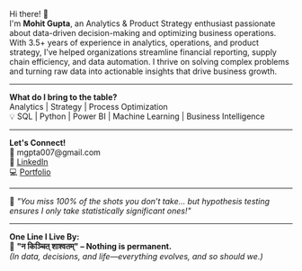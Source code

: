 <p>Hi there! 👋<br>
I'm <b>Mohit Gupta</b>, an Analytics & Product Strategy enthusiast passionate about data-driven decision-making and optimizing business operations.<br>
With 3.5+ years of experience in analytics, operations, and product strategy, I’ve helped organizations streamline financial reporting, supply chain efficiency, and data automation. I thrive on solving complex problems and turning raw data into actionable insights that drive business growth.
</p>

<hr>

<p><b>What do I bring to the table?</b><br>
Analytics | Strategy | Process Optimization<br>
💡 SQL | Python | Power BI | Machine Learning | Business Intelligence</p>

<hr>

<p><b>Let's Connect!</b><br>
📧 mgpta007@gmail.com<br>
🤝 <a href="https://www.linkedin.com/in/mohitgupta2299/">LinkedIn</a><br>
💻 <a href="https://v0-portfolio-wnn4ahkm5gu-lzwgw5.vercel.app/">Portfolio</a>
</p>

<hr>

<p>🔢 <i>"You miss 100% of the shots you don’t take… but hypothesis testing ensures I only take statistically significant ones!"</i></p>

<hr>

<p><b>One Line I Live By:</b><br>
📜 <b>"न किञ्चित् शाश्वतम्" – Nothing is permanent.</b><br>
<i>(In data, decisions, and life—everything evolves, and so should we.)</i></p>
